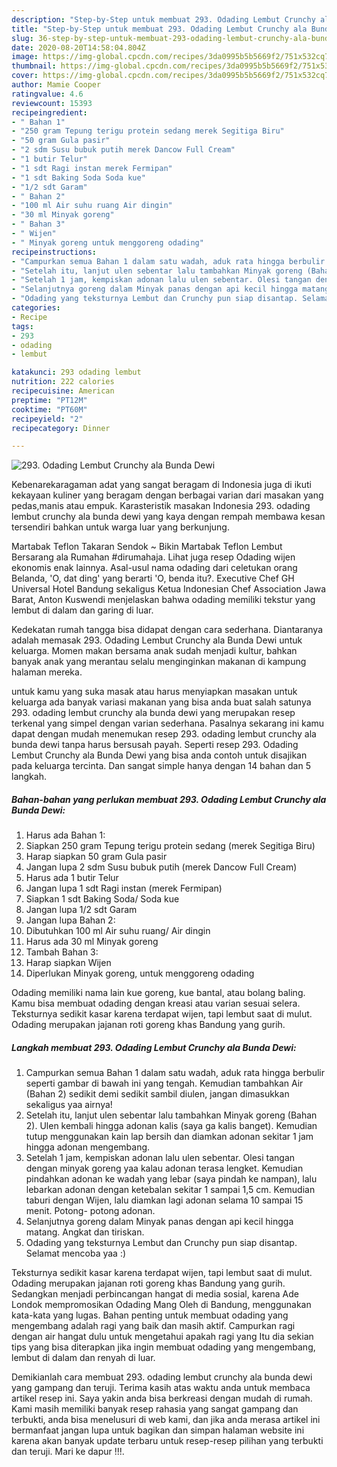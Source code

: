 ```yaml
---
description: "Step-by-Step untuk membuat 293. Odading Lembut Crunchy ala Bunda Dewi minggu ini"
title: "Step-by-Step untuk membuat 293. Odading Lembut Crunchy ala Bunda Dewi minggu ini"
slug: 36-step-by-step-untuk-membuat-293-odading-lembut-crunchy-ala-bunda-dewi-minggu-ini
date: 2020-08-20T14:58:04.804Z
image: https://img-global.cpcdn.com/recipes/3da0995b5b5669f2/751x532cq70/293-odading-lembut-crunchy-ala-bunda-dewi-foto-resep-utama.jpg
thumbnail: https://img-global.cpcdn.com/recipes/3da0995b5b5669f2/751x532cq70/293-odading-lembut-crunchy-ala-bunda-dewi-foto-resep-utama.jpg
cover: https://img-global.cpcdn.com/recipes/3da0995b5b5669f2/751x532cq70/293-odading-lembut-crunchy-ala-bunda-dewi-foto-resep-utama.jpg
author: Mamie Cooper
ratingvalue: 4.6
reviewcount: 15393
recipeingredient:
- " Bahan 1"
- "250 gram Tepung terigu protein sedang merek Segitiga Biru"
- "50 gram Gula pasir"
- "2 sdm Susu bubuk putih merek Dancow Full Cream"
- "1 butir Telur"
- "1 sdt Ragi instan merek Fermipan"
- "1 sdt Baking Soda Soda kue"
- "1/2 sdt Garam"
- " Bahan 2"
- "100 ml Air suhu ruang Air dingin"
- "30 ml Minyak goreng"
- " Bahan 3"
- " Wijen"
- " Minyak goreng untuk menggoreng odading"
recipeinstructions:
- "Campurkan semua Bahan 1 dalam satu wadah, aduk rata hingga berbulir seperti gambar di bawah ini yang tengah. Kemudian tambahkan Air (Bahan 2) sedikit demi sedikit sambil diulen, jangan dimasukkan sekaligus yaa airnya!"
- "Setelah itu, lanjut ulen sebentar lalu tambahkan Minyak goreng (Bahan 2). Ulen kembali hingga adonan kalis (saya ga kalis banget). Kemudian tutup menggunakan kain lap bersih dan diamkan adonan sekitar 1 jam hingga adonan mengembang."
- "Setelah 1 jam, kempiskan adonan lalu ulen sebentar. Olesi tangan dengan minyak goreng yaa kalau adonan terasa lengket. Kemudian pindahkan adonan ke wadah yang lebar (saya pindah ke nampan), lalu lebarkan adonan dengan ketebalan sekitar 1 sampai 1,5 cm. Kemudian taburi dengan Wijen, lalu diamkan lagi adonan selama 10 sampai 15 menit. Potong- potong adonan."
- "Selanjutnya goreng dalam Minyak panas dengan api kecil hingga matang. Angkat dan tiriskan."
- "Odading yang teksturnya Lembut dan Crunchy pun siap disantap. Selamat mencoba yaa :)"
categories:
- Recipe
tags:
- 293
- odading
- lembut

katakunci: 293 odading lembut 
nutrition: 222 calories
recipecuisine: American
preptime: "PT12M"
cooktime: "PT60M"
recipeyield: "2"
recipecategory: Dinner

---
```



![293. Odading Lembut Crunchy ala Bunda Dewi](https://img-global.cpcdn.com/recipes/3da0995b5b5669f2/751x532cq70/293-odading-lembut-crunchy-ala-bunda-dewi-foto-resep-utama.jpg)

Kebenarekaragaman adat yang sangat beragam di Indonesia juga di ikuti kekayaan kuliner yang beragam dengan berbagai varian dari masakan yang pedas,manis atau empuk. Karasteristik masakan Indonesia 293. odading lembut crunchy ala bunda dewi yang kaya dengan rempah membawa kesan tersendiri bahkan untuk warga luar yang berkunjung.


Martabak Teflon Takaran Sendok ~ Bikin Martabak Teflon Lembut Bersarang ala Rumahan #dirumahaja. Lihat juga resep Odading wijen ekonomis enak lainnya. Asal-usul nama odading dari celetukan orang Belanda, &#39;O, dat ding&#39; yang berarti &#39;O, benda itu?. Executive Chef GH Universal Hotel Bandung sekaligus Ketua Indonesian Chef Association Jawa Barat, Anton Kuswendi menjelaskan bahwa odading memiliki tekstur yang lembut di dalam dan garing di luar.

Kedekatan rumah tangga bisa didapat dengan cara sederhana. Diantaranya adalah memasak 293. Odading Lembut Crunchy ala Bunda Dewi untuk keluarga. Momen makan bersama anak sudah menjadi kultur, bahkan banyak anak yang merantau selalu menginginkan makanan di kampung halaman mereka.

untuk kamu yang suka masak atau harus menyiapkan masakan untuk keluarga ada banyak variasi makanan yang bisa anda buat salah satunya 293. odading lembut crunchy ala bunda dewi yang merupakan resep terkenal yang simpel dengan varian sederhana. Pasalnya sekarang ini kamu dapat dengan mudah menemukan resep 293. odading lembut crunchy ala bunda dewi tanpa harus bersusah payah.
Seperti resep 293. Odading Lembut Crunchy ala Bunda Dewi yang bisa anda contoh untuk disajikan pada keluarga tercinta. Dan sangat simple hanya dengan 14 bahan dan 5 langkah.


<!--inarticleads1-->

##### Bahan-bahan yang perlukan membuat 293. Odading Lembut Crunchy ala Bunda Dewi:

1. Harus ada  Bahan 1:
1. Siapkan 250 gram Tepung terigu protein sedang (merek Segitiga Biru)
1. Harap siapkan 50 gram Gula pasir
1. Jangan lupa 2 sdm Susu bubuk putih (merek Dancow Full Cream)
1. Harus ada 1 butir Telur
1. Jangan lupa 1 sdt Ragi instan (merek Fermipan)
1. Siapkan 1 sdt Baking Soda/ Soda kue
1. Jangan lupa 1/2 sdt Garam
1. Jangan lupa  Bahan 2:
1. Dibutuhkan 100 ml Air suhu ruang/ Air dingin
1. Harus ada 30 ml Minyak goreng
1. Tambah  Bahan 3:
1. Harap siapkan  Wijen
1. Diperlukan  Minyak goreng, untuk menggoreng odading


Odading memiliki nama lain kue goreng, kue bantal, atau bolang baling. Kamu bisa membuat odading dengan kreasi atau varian sesuai selera. Teksturnya sedikit kasar karena terdapat wijen, tapi lembut saat di mulut. Odading merupakan jajanan roti goreng khas Bandung yang gurih. 

<!--inarticleads2-->

##### Langkah membuat  293. Odading Lembut Crunchy ala Bunda Dewi:

1. Campurkan semua Bahan 1 dalam satu wadah, aduk rata hingga berbulir seperti gambar di bawah ini yang tengah. Kemudian tambahkan Air (Bahan 2) sedikit demi sedikit sambil diulen, jangan dimasukkan sekaligus yaa airnya!
1. Setelah itu, lanjut ulen sebentar lalu tambahkan Minyak goreng (Bahan 2). Ulen kembali hingga adonan kalis (saya ga kalis banget). Kemudian tutup menggunakan kain lap bersih dan diamkan adonan sekitar 1 jam hingga adonan mengembang.
1. Setelah 1 jam, kempiskan adonan lalu ulen sebentar. Olesi tangan dengan minyak goreng yaa kalau adonan terasa lengket. Kemudian pindahkan adonan ke wadah yang lebar (saya pindah ke nampan), lalu lebarkan adonan dengan ketebalan sekitar 1 sampai 1,5 cm. Kemudian taburi dengan Wijen, lalu diamkan lagi adonan selama 10 sampai 15 menit. Potong- potong adonan.
1. Selanjutnya goreng dalam Minyak panas dengan api kecil hingga matang. Angkat dan tiriskan.
1. Odading yang teksturnya Lembut dan Crunchy pun siap disantap. Selamat mencoba yaa :)


Teksturnya sedikit kasar karena terdapat wijen, tapi lembut saat di mulut. Odading merupakan jajanan roti goreng khas Bandung yang gurih. Sedangkan menjadi perbincangan hangat di media sosial, karena Ade Londok mempromosikan Odading Mang Oleh di Bandung, menggunakan kata-kata yang lugas. Bahan penting untuk membuat odading yang mengembang adalah ragi yang baik dan masih aktif. Campurkan ragi dengan air hangat dulu untuk mengetahui apakah ragi yang Itu dia sekian tips yang bisa diterapkan jika ingin membuat odading yang mengembang, lembut di dalam dan renyah di luar. 

Demikianlah cara membuat 293. odading lembut crunchy ala bunda dewi yang gampang dan teruji. Terima kasih atas waktu anda untuk membaca artikel resep ini. Saya yakin anda bisa berkreasi dengan mudah di rumah. Kami masih memiliki banyak resep rahasia yang sangat gampang dan terbukti, anda bisa menelusuri di web kami, dan jika anda merasa artikel ini bermanfaat jangan lupa untuk bagikan dan simpan halaman website ini karena akan banyak update terbaru untuk resep-resep pilihan yang terbukti dan teruji. Mari ke dapur !!!. 
